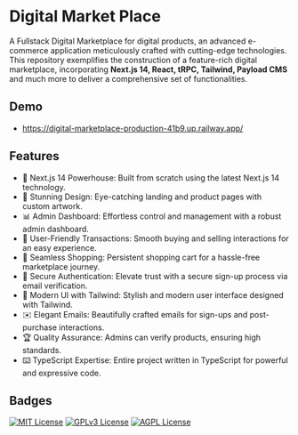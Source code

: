 # Digital Market Place

A Fullstack Digital Marketplace for digital products, an advanced e-commerce application meticulously crafted with cutting-edge technologies. This repository exemplifies the construction of a feature-rich digital marketplace, incorporating **Next.js 14, React, tRPC, Tailwind, Payload CMS** and much more to deliver a comprehensive set of functionalities.


## Demo

- https://digital-marketplace-production-41b9.up.railway.app/


## Features

- 🚀 Next.js 14 Powerhouse: Built from scratch using the latest Next.js 14 technology.
- 🎨 Stunning Design: Eye-catching landing and product pages with custom artwork.
- 📊 Admin Dashboard: Effortless control and management with a robust admin dashboard.
- 💼 User-Friendly Transactions: Smooth buying and selling interactions for an easy experience.
- 🛒 Seamless Shopping: Persistent shopping cart for a hassle-free marketplace journey.
- 🔐 Secure Authentication: Elevate trust with a secure sign-up process via email verification.
- 🎨 Modern UI with Tailwind: Stylish and modern user interface designed with Tailwind.
- ✉️ Elegant Emails: Beautifully crafted emails for sign-ups and post-purchase interactions.
- 🏆 Quality Assurance: Admins can verify products, ensuring high standards.
- ⌨️ TypeScript Expertise: Entire project written in TypeScript for powerful and expressive code.

## Badges

[![MIT License](https://img.shields.io/badge/License-MIT-green.svg)](https://choosealicense.com/licenses/mit/)
[![GPLv3 License](https://img.shields.io/badge/License-GPL%20v3-yellow.svg)](https://opensource.org/licenses/)
[![AGPL License](https://img.shields.io/badge/license-AGPL-blue.svg)](http://www.gnu.org/licenses/agpl-3.0)

